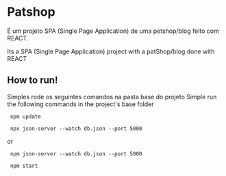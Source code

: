 # Patshop

É um projeto SPA (Single Page Application) de uma petshop/blog feito com REACT.

Its a SPA (Single Page Application) project with a patShop/blog done with REACT

## How to run!
Simples rode os seguintes comandos na pasta base do projeto
Simple run the following commands in the project's base folder

 ```Node
  npm update
 ```

 ```Node
  npx json-server --watch db.json --port 5000
 ```

 or 
 ```Node
  npm json-server --watch db.json --port 5000
 ```

 ```Node
  npm start
 ```




